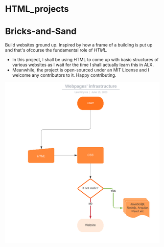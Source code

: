  # HTML_projects

# Bricks-and-Sand  
Build websites ground up. Inspired by how a frame of a building is put up and that's ofcourse the fundamental role of <i>HTML.</i>

   * In this project, I shall be using HTML to come up with basic structures of various websites as I wait for the time I shall actually learn this in ALX.
   * Meanwhile, the project is open-sourced under an MIT License and I welcome any contributors to it. Happy contributing.

    
![flow chart](html_infrasture.PNG)
